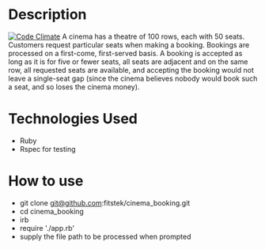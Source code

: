 Description
=========
[![Code Climate](https://codeclimate.com/repos/541ae2ea695680750101377d/badges/59b3cb3bfa5b4fa6f5cb/gpa.svg)](https://codeclimate.com/repos/541ae2ea695680750101377d/feed)
A cinema has a theatre of 100 rows, each with 50 seats. Customers request particular seats when making a booking.
Bookings are processed on a first-come, first-served basis. A booking  is accepted as long as it is for five or fewer seats, all seats are adjacent and on the same row, all requested seats are available, and accepting the booking would not leave a single-seat gap (since the cinema believes nobody would book such a seat, and so loses the cinema money).

Technologies Used
=========

* Ruby
* Rspec for testing

How to use
=========
* git clone git@github.com:fitstek/cinema_booking.git
* cd cinema_booking
* irb
* require './app.rb'
* supply the file path to be processed when prompted
